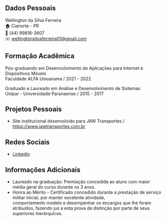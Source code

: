 ## Dados Pessoais

Wellington da Silva Ferreira <br>
:house:    Cianorte - PR <br>
:iphone:   (44) 99816-3607 <br>
:envelope: wellingtonsilvaferreira01@gmail.com

## Formação Acadêmica

Pós-graduando em Desenvolvimento de Aplicações para Internet e Dispositivos Móveis <br>
Faculdade ALFA Umuarama / 2021 - 2022 <br>

Graduado e Laureado em Análise e Desenvolvimento de Sistemas <br>
Unipar - Universidade Paranaense / 2015 - 2017 <br>

## Projetos Pessoais

 * Site institucional desenvolvido para JAW Transportes / https://www.jawtransportes.com.br <br>

## Redes Sociais

 * [Linkedin](https://www.linkedin.com/in/wellingtondeveloper) <br>

## Informações Adicionais

 * Laureado na graduação: Premiação concedida ao aluno com maior média geral do curso durante os 3 anos. <br>
 * Honra ao Mérito - Certificado concedido durante a prestação de serviço militar inicial, por manter excelente atividade,       
   comportamento modelo e desempenhar os encargos que lhe foram atribuídos, fazendo jus a esta prova de distinção por parte de
   seus superiores hierárquicos. <br>
